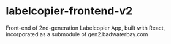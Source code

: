 # labelcopier-frontend-v2

Front-end of 2nd-generation Labelcopier App, built with React, incorporated as a submodule of gen2.badwaterbay.com
